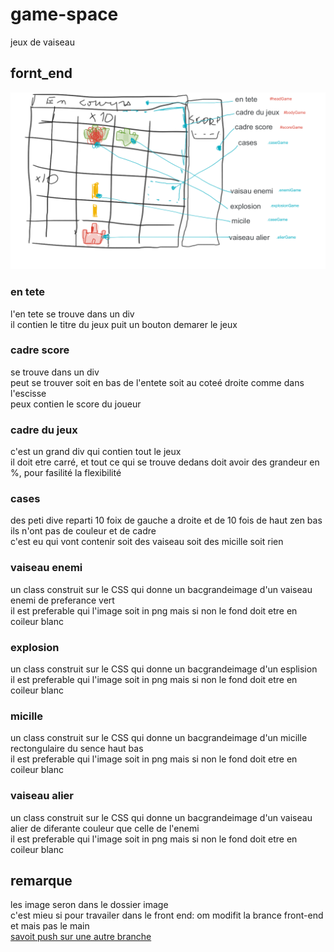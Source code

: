 # game-space
jeux de vaiseau

## fornt_end
![alt text](image/games.png)

### en tete
l'en tete se trouve dans un div        
il contien le titre du jeux puit un bouton demarer le jeux        

### cadre score
se trouve dans un div       
peut se trouver soit en bas de l'entete soit au coteé droite comme dans l'escisse        
peux contien le score du joueur      

### cadre du jeux
c'est un grand div qui contien tout le jeux        
il doit etre carré, et tout ce qui se trouve dedans doit avoir des  grandeur en %, pour fasilité la flexibilité  

### cases
des peti dive reparti 10 foix de gauche a droite et de 10 fois de haut zen bas  
ils n'ont pas de couleur et de cadre  
c'est eu qui vont contenir soit des vaiseau soit des micille soit rien  

### vaiseau enemi
un class construit sur le CSS qui donne un bacgrandeimage d'un vaiseau enemi de preferance vert  
il est preferable qui l'image soit in png mais si non le fond doit etre en coileur blanc  
  
### explosion
un class construit sur le CSS qui donne un bacgrandeimage d'un esplision  
il est preferable qui l'image soit in png mais si non le fond doit etre en coileur blanc  

### micille
un class construit sur le CSS qui donne un bacgrandeimage d'un micille  
rectongulaire du sence haut bas  
il est preferable qui l'image soit in png mais si non le fond doit etre en coileur blanc  

### vaiseau alier
un class construit sur le CSS qui donne un bacgrandeimage d'un vaiseau alier de diferante couleur que celle de l'enemi  
il est preferable qui l'image soit in png mais si non le fond doit etre en coileur blanc  

## remarque
les image seron dans le dossier image  
c'est mieu si pour travailer dans le front end: om modifit la brance front-end et mais pas le main   
 	[savoit push sur une autre branche](https://www.theserverside.com/blog/Coffee-Talk-Java-News-Stories-and-Opinions/git-push-new-branch-remote-github-gitlab-upstream-example)  